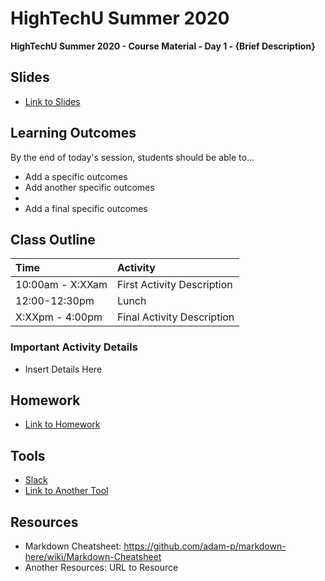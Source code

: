 # HighTechU Summer 2020

**HighTechU Summer 2020 - Course Material - Day 1 - {Brief Description}**

## Slides

* [Link to Slides](Link)

## Learning Outcomes
By the end of today's session, students should be able to...
* Add a specific outcomes
* Add another specific outcomes
*
* Add a final specific outcomes

## Class Outline

|Time|Activity|
|:---|:---|
|10:00am - X:XXam| First Activity Description|
|12:00-12:30pm|Lunch|
|X:XXpm - 4:00pm| Final Activity Description|

### Important Activity Details

* Insert Details Here


## Homework

* [Link to Homework](Link)

## Tools

* [Slack](https://slack.com/)
* [Link to Another Tool](Link)

## Resources

* Markdown Cheatsheet: https://github.com/adam-p/markdown-here/wiki/Markdown-Cheatsheet
* Another Resources: URL to Resource

